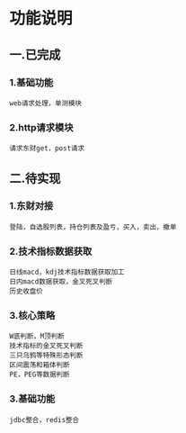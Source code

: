 # 功能说明
## 一.已完成
### 1.基础功能
    web请求处理，单测模块
### 2.http请求模块 
    请求东财get，post请求


## 二.待实现
### 1.东财对接
    登陆，自选股列表，持仓列表及盈亏，买入，卖出，撤单
    
### 2.技术指标数据获取
    日线macd，kdj技术指标数据获取加工
    日内macd数据获取，金叉死叉判断
    历史收盘价
    
### 3.核心策略
    W底判断，M顶判断
    技术指标的金叉死叉判断
    三只乌鸦等特殊形态判断
    区间震荡和箱体判断
    PE，PEG等数据判断
    
### 3.基础功能
    jdbc整合，redis整合
    